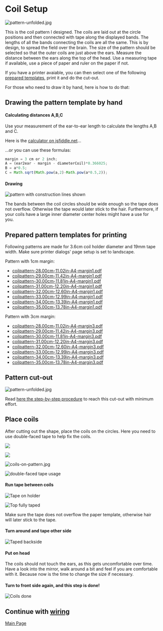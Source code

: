 
# Coil Setup

![pattern-unfolded.jpg](../photos/pattern-unfolded.jpg)

This is the coil pattern I designed. The coils are laid out at the circle positions and then connected with tape along the displayed bands.
The lengths of all the bands connecting the coils are all the same. This is by design, to spread the field over the brain.
The size of the pattern should be selected so that the outer coils are just above the ears.
Measure the distance between the ears along the top of the head. Use a measuring tape if available, use a piece of paper and ruler on the paper if not.

If you have a printer avaiable, you can then select one of the following [prepared templates](#prepared-pattern-templates-for-printing), print it and do the cut-out.

For those who need to draw it by hand, here is how to do that:

## Drawing the pattern template by hand

#### Calculating distances A,B,C

Use your measurement of the ear-to-ear length to calculate the lengths A,B and C.

Here is the [calculator on jsfiddle.net](https://jsfiddle.net/TMSuino/aajudjLj/embedded/result/)...

...or you can use these formulas:

```javascript
margin = 3 cm or 2 inch;
A = (ear2ear - margin - diameterCoil)*0.366025;
B = a*0.5;
C = Math.sqrt(Math.pow(a,2)-Math.pow(a*0.5,2));
```

#### Drawing

![pattern with construction lines shown](../images/handdrawing-construction-lines.png)

The bands between the coil circles should be wide enough so the tape does not overflow. Otherwise the tape would later stick to the hair.
Furthermore, if your coils have a large inner diameter center holes might have a use for you. 

## Prepared pattern templates for printing

Following patterns are made for 3.6cm coil holder diameter and 19mm tape width.
Make sure printer dialogs' page setup is set to landscape.

Pattern with 1cm margin:

- [coilpattern-28.00cm-11.02in-A4-margin1.pdf](../print-patterns/coilpattern-28.00cm-11.02in-A4-margin1.pdf)
- [coilpattern-29.00cm-11.42in-A4-margin1.pdf](../print-patterns/coilpattern-29.00cm-11.42in-A4-margin1.pdf)
- [coilpattern-30.00cm-11.81in-A4-margin1.pdf](../print-patterns/coilpattern-30.00cm-11.81in-A4-margin1.pdf)
- [coilpattern-31.00cm-12.20in-A4-margin1.pdf](../print-patterns/coilpattern-31.00cm-12.20in-A4-margin1.pdf)
- [coilpattern-32.00cm-12.60in-A4-margin1.pdf](../print-patterns/coilpattern-32.00cm-12.60in-A4-margin1.pdf)
- [coilpattern-33.00cm-12.99in-A4-margin1.pdf](../print-patterns/coilpattern-33.00cm-12.99in-A4-margin1.pdf)
- [coilpattern-34.00cm-13.39in-A4-margin1.pdf](../print-patterns/coilpattern-34.00cm-13.39in-A4-margin1.pdf)
- [coilpattern-35.00cm-13.78in-A4-margin1.pdf](../print-patterns/coilpattern-35.00cm-13.78in-A4-margin1.pdf)

Pattern with 3cm margin:

- [coilpattern-28.00cm-11.02in-A4-margin3.pdf](../print-patterns/coilpattern-28.00cm-11.02in-A4-margin3.pdf)
- [coilpattern-29.00cm-11.42in-A4-margin3.pdf](../print-patterns/coilpattern-29.00cm-11.42in-A4-margin3.pdf)
- [coilpattern-30.00cm-11.81in-A4-margin3.pdf](../print-patterns/coilpattern-30.00cm-11.81in-A4-margin3.pdf)
- [coilpattern-31.00cm-12.20in-A4-margin3.pdf](../print-patterns/coilpattern-31.00cm-12.20in-A4-margin3.pdf)
- [coilpattern-32.00cm-12.60in-A4-margin3.pdf](../print-patterns/coilpattern-32.00cm-12.60in-A4-margin3.pdf)
- [coilpattern-33.00cm-12.99in-A4-margin3.pdf](../print-patterns/coilpattern-33.00cm-12.99in-A4-margin3.pdf)
- [coilpattern-34.00cm-13.39in-A4-margin3.pdf](../print-patterns/coilpattern-34.00cm-13.39in-A4-margin3.pdf)
- [coilpattern-35.00cm-13.78in-A4-margin3.pdf](../print-patterns/coilpattern-35.00cm-13.78in-A4-margin3.pdf)
  
## Pattern cut-out

![pattern-unfolded.jpg](../photos/pattern-unfolded.jpg)

Read [here the step-by-step procedure](../cutout/README.md) to reach this cut-out with minimum effort.

## Place coils

After cutting out the shape, place the coils on the circles. Here you need to use double-faced tape to help fix the coils.

![](../photos/pattern-with-double-faced-tape1.jpg)

![](../photos/pattern-with-double-faced-tape2.jpg)

![coils-on-pattern.jpg](../photos/coils-on-pattern.jpg)

![double-faced tape usage](../photos/double-faced-tape.jpg)

#### Run tape between coils

![Tape on holder](../photos/tape-1st.jpg)

![Top fully taped](../photos/first-side-fully-taped.jpg)

Make sure the tape does not overflow the paper template, otherwise hair will later stick to the tape.

#### Turn around and tape other side

![Taped backside](../photos/backside-fully-taped.jpg)

#### Put on head

The coils should not touch the ears, as this gets uncomfortable over time.
Have a look into the mirror, walk around a bit and feel if you are comfortable with it.
Because now is the time to change the size if necessary.

#### Turn to front side again, and this step is done!

![Coils done](../photos/fully-taped.jpg)

## Continue with [wiring](../wiring/README.md)

[Main Page](../README.md)
